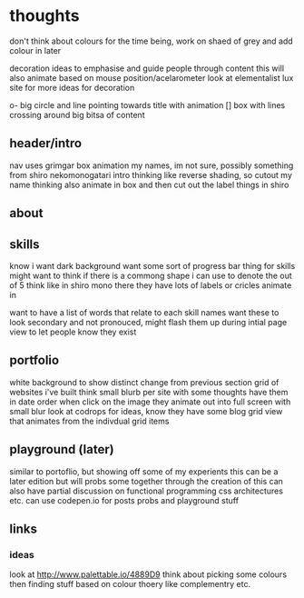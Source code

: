 # thoughts

don't think about colours for the time being, work on shaed of grey and add colour in later

decoration ideas to emphasise and guide people through content
this will also animate based on mouse position/acelarometer
look at elementalist lux site for more ideas for decoration

o- big circle and line pointing towards title with animation
[] box with lines crossing around big bitsa of content



## header/intro
nav uses grimgar box animation
my names, im not sure, possibly something from shiro nekomonogatari intro
	thinking like reverse shading, so cutout my name
	thinking also animate in box and then cut out the label things in shiro

## about


## skills
know i want dark background
want some sort of progress bar thing for skills
	might want to think if there is a commong shape i can use to denote the out of 5
	think like in shiro mono there they have lots of labels or cricles animate in

want to have a list of words that relate to each skill names
want these to look secondary and not pronouced, might flash them up during intial page view to let people know they exist

## portfolio
white background to show distinct change from previous section
grid of websites i've built
think small blurb per site with some thoughts
have them in date order
when click on the image they animate out into full screen with small blur
look at codrops for ideas, know they have some blog grid view that animates from the indivdual grid items

## playground (later)
similar to portoflio, but showing off some of my experients
this can be a later edition
but will probs some together through the creation of this
can also have partial discussion on functional programming 
css architectures etc.
can use codepen.io for posts probs and playground stuff

## links


### ideas
look at http://www.palettable.io/4889D9
think about picking some colours then finding stuff based on colour thoery like complementry etc.